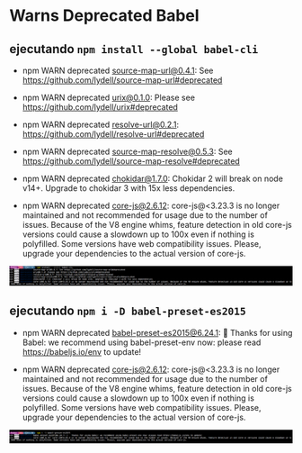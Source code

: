 # Warns Deprecated Babel

## ejecutando `npm install --global babel-cli`

- npm WARN deprecated source-map-url@0.4.1: See <https://github.com/lydell/source-map-url#deprecated>
- npm WARN deprecated urix@0.1.0: Please see <https://github.com/lydell/urix#deprecated>
- npm WARN deprecated resolve-url@0.2.1: <https://github.com/lydell/resolve-url#deprecated>

- npm WARN deprecated source-map-resolve@0.5.3: See <https://github.com/lydell/source-map-resolve#deprecated>

- npm WARN deprecated chokidar@1.7.0: Chokidar 2 will break on node v14+. Upgrade to chokidar 3 with 15x less dependencies.

- npm WARN deprecated core-js@2.6.12: core-js@<3.23.3 is no longer maintained and not recommended for usage due to the number of issues. Because of the V8 engine whims, feature detection in old core-js versions could cause a slowdown up to 100x even if nothing is polyfilled. Some versions have web compatibility issues. Please, upgrade your dependencies to the actual version of core-js.

![Warn 1](warn-1.png)

## ejecutando `npm i -D babel-preset-es2015`

- npm WARN deprecated babel-preset-es2015@6.24.1: 🙌  Thanks for using Babel: we recommend using babel-preset-env now: please read <https://babeljs.io/env> to update!

- npm WARN deprecated core-js@2.6.12: core-js@<3.23.3 is no longer maintained and not recommended for usage due to the number of issues. Because of the V8 engine whims, feature detection in old core-js versions could cause a slowdown up to 100x even if nothing is polyfilled. Some versions have web compatibility issues. Please, upgrade your dependencies to the actual version of core-js.

![Warn 2](warn-2.png)
 